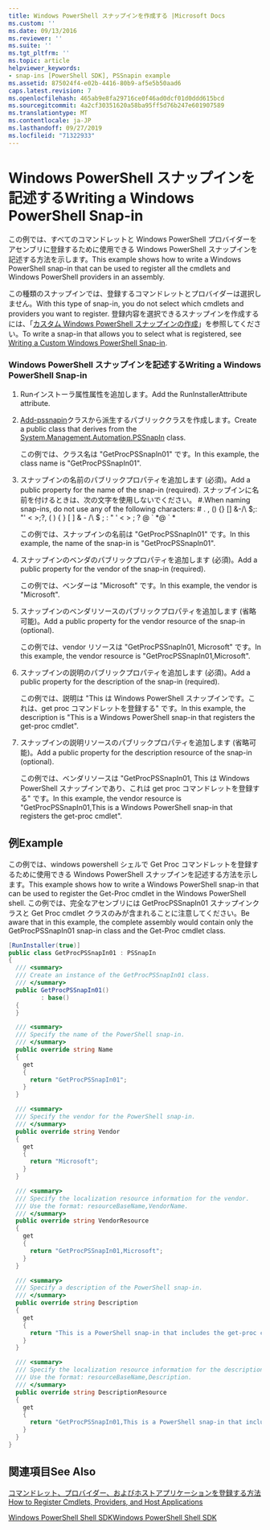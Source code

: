 ```yaml
---
title: Windows PowerShell スナップインを作成する |Microsoft Docs
ms.custom: ''
ms.date: 09/13/2016
ms.reviewer: ''
ms.suite: ''
ms.tgt_pltfrm: ''
ms.topic: article
helpviewer_keywords:
- snap-ins [PowerShell SDK], PSSnapin example
ms.assetid: 875024f4-e02b-4416-80b9-af5e5b50aad6
caps.latest.revision: 7
ms.openlocfilehash: 465ab9e8fa29716ce0f46ad0dcf01d0ddd615bcd
ms.sourcegitcommit: 4a2cf30351620a58ba95ff5d76b247e601907589
ms.translationtype: MT
ms.contentlocale: ja-JP
ms.lasthandoff: 09/27/2019
ms.locfileid: "71322933"
---
```

# <a name="writing-a-windows-powershell-snap-in"></a><span data-ttu-id="eef1a-102">Windows PowerShell スナップインを記述する</span><span class="sxs-lookup"><span data-stu-id="eef1a-102">Writing a Windows PowerShell Snap-in</span></span>

<span data-ttu-id="eef1a-103">この例では、すべてのコマンドレットと Windows PowerShell プロバイダーをアセンブリに登録するために使用できる Windows PowerShell スナップインを記述する方法を示します。</span><span class="sxs-lookup"><span data-stu-id="eef1a-103">This example shows how to write a Windows PowerShell snap-in that can be used to register all the cmdlets and Windows PowerShell providers in an assembly.</span></span>

<span data-ttu-id="eef1a-104">この種類のスナップインでは、登録するコマンドレットとプロバイダーは選択しません。</span><span class="sxs-lookup"><span data-stu-id="eef1a-104">With this type of snap-in, you do not select which cmdlets and providers you want to register.</span></span> <span data-ttu-id="eef1a-105">登録内容を選択できるスナップインを作成するには、「[カスタム Windows PowerShell スナップインの作成](./writing-a-custom-windows-powershell-snap-in.md)」を参照してください。</span><span class="sxs-lookup"><span data-stu-id="eef1a-105">To write a snap-in that allows you to select what is registered, see [Writing a Custom Windows PowerShell Snap-in](./writing-a-custom-windows-powershell-snap-in.md).</span></span>

### <a name="writing-a-windows-powershell-snap-in"></a><span data-ttu-id="eef1a-106">Windows PowerShell スナップインを記述する</span><span class="sxs-lookup"><span data-stu-id="eef1a-106">Writing a Windows PowerShell Snap-in</span></span>

1. <span data-ttu-id="eef1a-107">Runインストーラ属性属性を追加します。</span><span class="sxs-lookup"><span data-stu-id="eef1a-107">Add the RunInstallerAttribute attribute.</span></span>

2. <span data-ttu-id="eef1a-108">[Add-pssnapin](/dotnet/api/System.Management.Automation.PSSnapIn)クラスから派生するパブリッククラスを作成します。</span><span class="sxs-lookup"><span data-stu-id="eef1a-108">Create a public class that derives from the [System.Management.Automation.PSSnapIn](/dotnet/api/System.Management.Automation.PSSnapIn) class.</span></span>

    <span data-ttu-id="eef1a-109">この例では、クラス名は "GetProcPSSnapIn01" です。</span><span class="sxs-lookup"><span data-stu-id="eef1a-109">In this example, the class name is "GetProcPSSnapIn01".</span></span>

3. <span data-ttu-id="eef1a-110">スナップインの名前のパブリックプロパティを追加します (必須)。</span><span class="sxs-lookup"><span data-stu-id="eef1a-110">Add a public property for the name of the snap-in (required).</span></span> <span data-ttu-id="eef1a-111">スナップインに名前を付けるときは、次の文字を使用しないでください。 #.</span><span class="sxs-lookup"><span data-stu-id="eef1a-111">When naming snap-ins, do not use any of the following characters: # .</span></span> <span data-ttu-id="eef1a-112">, () {} [] &AMP;-/\ $;: "' \< >;?</span><span class="sxs-lookup"><span data-stu-id="eef1a-112">, ( ) { } [ ] & - /\ $ ; : " ' \< > ; ?</span></span> <span data-ttu-id="eef1a-113">@ \` \*</span><span class="sxs-lookup"><span data-stu-id="eef1a-113">@ \` \*</span></span>

    <span data-ttu-id="eef1a-114">この例では、スナップインの名前は "GetProcPSSnapIn01" です。</span><span class="sxs-lookup"><span data-stu-id="eef1a-114">In this example, the name of the snap-in is "GetProcPSSnapIn01".</span></span>

4. <span data-ttu-id="eef1a-115">スナップインのベンダのパブリックプロパティを追加します (必須)。</span><span class="sxs-lookup"><span data-stu-id="eef1a-115">Add a public property for the vendor of the snap-in (required).</span></span>

    <span data-ttu-id="eef1a-116">この例では、ベンダーは "Microsoft" です。</span><span class="sxs-lookup"><span data-stu-id="eef1a-116">In this example, the vendor is "Microsoft".</span></span>

5. <span data-ttu-id="eef1a-117">スナップインのベンダリソースのパブリックプロパティを追加します (省略可能)。</span><span class="sxs-lookup"><span data-stu-id="eef1a-117">Add a public property for the vendor resource of the snap-in (optional).</span></span>

    <span data-ttu-id="eef1a-118">この例では、vendor リソースは "GetProcPSSnapIn01, Microsoft" です。</span><span class="sxs-lookup"><span data-stu-id="eef1a-118">In this example, the vendor resource is "GetProcPSSnapIn01,Microsoft".</span></span>

6. <span data-ttu-id="eef1a-119">スナップインの説明のパブリックプロパティを追加します (必須)。</span><span class="sxs-lookup"><span data-stu-id="eef1a-119">Add a public property for the description of the snap-in (required).</span></span>

    <span data-ttu-id="eef1a-120">この例では、説明は "This は Windows PowerShell スナップインです。これは、get proc コマンドレットを登録する" です。</span><span class="sxs-lookup"><span data-stu-id="eef1a-120">In this example, the description is "This is a Windows PowerShell snap-in that registers the get-proc cmdlet".</span></span>

7. <span data-ttu-id="eef1a-121">スナップインの説明リソースのパブリックプロパティを追加します (省略可能)。</span><span class="sxs-lookup"><span data-stu-id="eef1a-121">Add a public property for the description resource of the snap-in (optional).</span></span>

    <span data-ttu-id="eef1a-122">この例では、ベンダリソースは "GetProcPSSnapIn01, This は Windows PowerShell スナップインであり、これは get proc コマンドレットを登録する" です。</span><span class="sxs-lookup"><span data-stu-id="eef1a-122">In this example, the vendor resource is "GetProcPSSnapIn01,This is a Windows PowerShell snap-in that registers the get-proc cmdlet".</span></span>

## <a name="example"></a><span data-ttu-id="eef1a-123">例</span><span class="sxs-lookup"><span data-stu-id="eef1a-123">Example</span></span>

<span data-ttu-id="eef1a-124">この例では、windows powershell シェルで Get Proc コマンドレットを登録するために使用できる Windows PowerShell スナップインを記述する方法を示します。</span><span class="sxs-lookup"><span data-stu-id="eef1a-124">This example shows how to write a Windows PowerShell snap-in that can be used to register the Get-Proc cmdlet in the Windows PowerShell shell.</span></span> <span data-ttu-id="eef1a-125">この例では、完全なアセンブリには GetProcPSSnapIn01 スナップインクラスと Get Proc cmdlet クラスのみが含まれることに注意してください。</span><span class="sxs-lookup"><span data-stu-id="eef1a-125">Be aware that in this example, the complete assembly would contain only the GetProcPSSnapIn01 snap-in class and the Get-Proc cmdlet class.</span></span>

```csharp
[RunInstaller(true)]
public class GetProcPSSnapIn01 : PSSnapIn
{
  /// <summary>
  /// Create an instance of the GetProcPSSnapIn01 class.
  /// </summary>
  public GetProcPSSnapIn01()
         : base()
  {
  }

  /// <summary>
  /// Specify the name of the PowerShell snap-in.
  /// </summary>
  public override string Name
  {
    get
    {
      return "GetProcPSSnapIn01";
    }
  }

  /// <summary>
  /// Specify the vendor for the PowerShell snap-in.
  /// </summary>
  public override string Vendor
  {
    get
    {
      return "Microsoft";
    }
  }

  /// <summary>
  /// Specify the localization resource information for the vendor.
  /// Use the format: resourceBaseName,VendorName.
  /// </summary>
  public override string VendorResource
  {
    get
    {
      return "GetProcPSSnapIn01,Microsoft";
    }
  }

  /// <summary>
  /// Specify a description of the PowerShell snap-in.
  /// </summary>
  public override string Description
  {
    get
    {
      return "This is a PowerShell snap-in that includes the get-proc cmdlet.";
    }
  }

  /// <summary>
  /// Specify the localization resource information for the description.
  /// Use the format: resourceBaseName,Description.
  /// </summary>
  public override string DescriptionResource
  {
    get
    {
      return "GetProcPSSnapIn01,This is a PowerShell snap-in that includes the get-proc cmdlet.";
    }
  }
}
```

## <a name="see-also"></a><span data-ttu-id="eef1a-126">関連項目</span><span class="sxs-lookup"><span data-stu-id="eef1a-126">See Also</span></span>

[<span data-ttu-id="eef1a-127">コマンドレット、プロバイダー、およびホストアプリケーションを登録する方法</span><span class="sxs-lookup"><span data-stu-id="eef1a-127">How to Register Cmdlets, Providers, and Host Applications</span></span>](https://msdn.microsoft.com/en-us/a41e9054-29c8-40ab-bf2b-8ce4e7ec1c8c)

[<span data-ttu-id="eef1a-128">Windows PowerShell Shell SDK</span><span class="sxs-lookup"><span data-stu-id="eef1a-128">Windows PowerShell Shell SDK</span></span>](../windows-powershell-reference.md)
